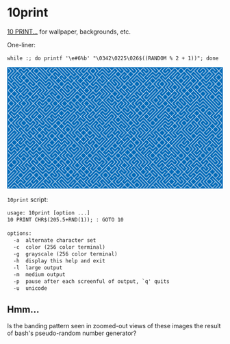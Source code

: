 # 10print

[10 PRINT...](https://10print.org) for wallpaper, backgrounds, etc.

One-liner:

``` console
while :; do printf '\e#6%b' "\0342\0225\026$((RANDOM % 2 + 1))"; done
```

![10print background](images/10print.png)

`10print` script:

``` console
usage: 10print [option ...]
10 PRINT CHR$(205.5+RND(1)); : GOTO 10

options:
  -a  alternate character set
  -c  color (256 color terminal)
  -g  grayscale (256 color terminal)
  -h  display this help and exit
  -l  large output
  -m  medium output
  -p  pause after each screenful of output, `q' quits
  -u  unicode
```

## Hmm...

Is the banding pattern seen in zoomed-out views of these images the result of bash's pseudo-random number generator?
